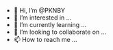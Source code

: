 - 👋 Hi, I’m @PKNBY
- 👀 I’m interested in ...
- 🌱 I’m currently learning ...
- 💞️ I’m looking to collaborate on ...
- 📫 How to reach me ...

<!---
PKNBY/PKNBY is a ✨ special ✨ repository because its `README.md` (this file) appears on your GitHub profile.
You can click the Preview link to take a look at your changes.
--->
